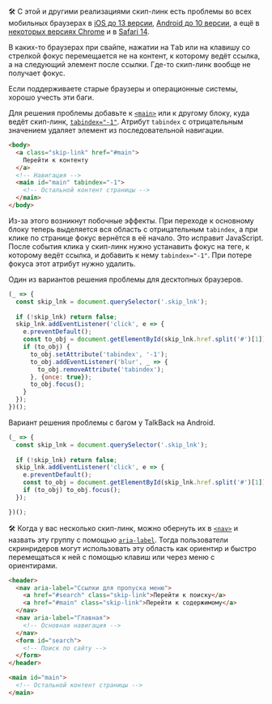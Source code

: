 🛠 С этой и другими реализациями скип-линк есть проблемы во всех мобильных браузерах в [iOS до 13 версии](https://bugs.webkit.org/show_bug.cgi?id=179011), [Android до 10 версии](https://bugs.chromium.org/p/chromium/issues/detail?id=657157), а ещё в [некоторых версиях Chrome](https://bugs.chromium.org/p/chromium/issues/detail?id=37721) и в [Safari 14](https://github.com/alphagov/govuk-frontend/issues/2187).

В каких-то браузерах при свайпе, нажатии на <kbd>Tab</kbd> или на клавишу со стрелкой фокус перемещается не на контент, к которому ведёт ссылка, а на следующий элемент после ссылки. Где-то скип-линк вообще не получает фокус.

Если поддерживаете старые браузеры и операционные системы, хорошо учесть эти баги.

Для решения проблемы добавьте к [`<main>`](/html/main/) или к другому блоку, куда ведёт скип-линк, [`tabindex="-1"`](/html/global-attrs/#tabindex). Атрибут `tabindex` с отрицательным значением удаляет элемент из последовательной навигации.

```html
<body>
  <a class="skip-link" href="#main">
    Перейти к контенту
  </a>
  <!-- Навигация -->
  <main id="main" tabindex="-1">
    <!-- Остальной контент страницы -->
  </main>
</body>
```

Из-за этого возникнут побочные эффекты. При переходе к основному блоку теперь выделяется вся область с отрицательным `tabindex`, а при клике по странице фокус вернётся в её начало. Это исправит JavaScript. После события клика у скип-линк нужно устанавить фокус на теге, к которому ведёт ссылка, и добавить к нему `tabindex="-1"`. При потере фокуса этот атрибут нужно удалить.

Один из вариантов решения проблемы для десктопных браузеров.

```js
(_ => {
  const skip_lnk = document.querySelector('.skip_lnk');
  
  if (!skip_lnk) return false;
  skip_lnk.addEventListener('click', e => {
    e.preventDefault();
    const to_obj = document.getElementById(skip_lnk.href.split('#')[1]);
    if (to_obj) {
      to_obj.setAttribute('tabindex', '-1');
      to_obj.addEventListener('blur', _ => {
        to_obj.removeAttribute('tabindex');
      }, {once: true});
      to_obj.focus();
    }
  });
})();
```

Вариант решения проблемы с багом у TalkBack на Android.

```js
(_ => {
  const skip_lnk = document.querySelector('.skip_lnk');
  
  if (!skip_lnk) return false;
  skip_lnk.addEventListener('click', e => {
    e.preventDefault();
    const to_obj = document.getElementById(skip_lnk.href.split('#')[1]);
    if (to_obj) to_obj.focus();
  });

})();
```

🛠 Когда у вас несколько скип-линк, можно обернуть их в [`<nav>`](/html/nav/) и назвать эту группу с помощью [`aria-label`](/a11y/aria-label/). Тогда пользователи скринридеров могут использовать эту область как ориентир и быстро перемещаться к ней с помощью клавиш или через меню с ориентирами.

```html
<header>
  <nav aria-label="Ссылки для пропуска меню">
    <a href="#search" class="skip-link">Перейти к поиску</a>
    <a href="#main" class="skip-link">Перейти к содержимому</a>
  </nav>
  <nav aria-label="Главная">
    <!-- Основная навигация -->
  </nav>
  <form id="search">
    <!-- Поиск по сайту -->
  </form>
</header>

<main id="main">
  <!-- Остальной контент страницы -->
</main>
```
